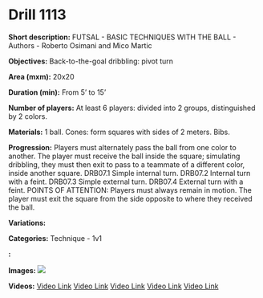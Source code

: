 # Drill 1113

**Short description:**
FUTSAL - BASIC TECHNIQUES WITH THE BALL - Authors - Roberto Osimani and Mico Martic

**Objectives:**
Back-to-the-goal dribbling: pivot turn

**Area (mxm):**
20x20

**Duration (min):**
From 5’ to 15’

**Number of players:**
At least 6 players: divided into 2 groups, distinguished by 2 colors.

**Materials:**
1 ball. Cones: form squares with sides of 2 meters. Bibs.

**Progression:**
Players must alternately pass the ball from one color to another. The player must receive the ball inside the square; simulating dribbling, they must then exit to pass to a teammate of a different color, inside another square. DRB07.1 Simple internal turn. DRB07.2 Internal turn with a feint. DRB07.3 Simple external turn. DRB07.4 External turn with a feint. POINTS OF ATTENTION: Players must always remain in motion. The player must exit the square from the side opposite to where they received the ball.

**Variations:**


**Categories:**
Technique - 1v1

**:**


**Images:**
![](https://www.coachingfutsal.com/\images\5a7b43af3e1101b65f1c96fbc516f5d2e1267fb413533efad92f17c687af1e2318995d938f33e02d3b6eb013fd62a5529a8ef0a4a7c9bb1796194c1881b2d95e52c1e73fccbc5.jpg)

**Videos:**
[Video Link](https://www.youtube.com/embed/5Qp9xI7aCEQ)
[Video Link](https://www.youtube.com/embed/ejPUlpDhkLc)
[Video Link](https://www.youtube.com/embed/Okkh6Ot2U48)
[Video Link](https://www.youtube.com/embed/RDpdCKNgwUE)
[Video Link](https://www.youtube.com/embed/c_q_6hnVpqo)

